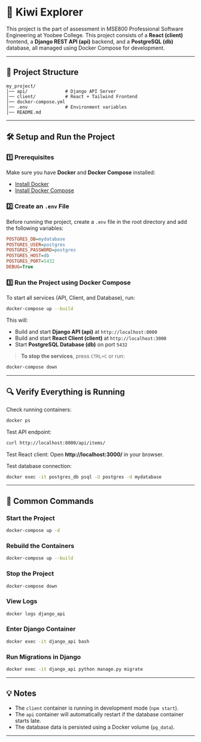 # 🚀 Kiwi Explorer

This project is the part of assessment in MSE800 Professional Software Engineering at Yoobee College. This project consists of a **React (client)** frontend, a **Django REST API (api)** backend, and a **PostgreSQL (db)** database, all managed using Docker Compose for development.

---

## 📌 **Project Structure**

```plaintext
my_project/
│── api/              # Django API Server
│── client/           # React + Tailwind Frontend
│── docker-compose.yml
│── .env              # Environment variables
│── README.md
```

---

## 🛠 **Setup and Run the Project**

### **1️⃣ Prerequisites**

Make sure you have **Docker** and **Docker Compose** installed:

-   [Install Docker](https://docs.docker.com/get-docker/)
-   [Install Docker Compose](https://docs.docker.com/compose/install/)

### **2️⃣ Create an `.env` File**

Before running the project, create a `.env` file in the root directory and add the following variables:

```ini
POSTGRES_DB=mydatabase
POSTGRES_USER=postgres
POSTGRES_PASSWORD=postgres
POSTGRES_HOST=db
POSTGRES_PORT=5432
DEBUG=True
```

### **3️⃣ Run the Project using Docker Compose**

To start all services (API, Client, and Database), run:

```sh
docker-compose up --build
```

This will:

-   Build and start **Django API (api)** at `http://localhost:8000`
-   Build and start **React Client (client)** at `http://localhost:3000`
-   Start **PostgreSQL Database (db)** on port `5432`

> **To stop the services**, press `CTRL+C` or run:

```sh
docker-compose down
```

---

## 🔍 **Verify Everything is Running**

Check running containers:

```sh
docker ps
```

Test API endpoint:

```sh
curl http://localhost:8000/api/items/
```

Test React client:
Open **http://localhost:3000/** in your browser.

Test database connection:

```sh
docker exec -it postgres_db psql -U postgres -d mydatabase
```

---

## 🎯 **Common Commands**

### **Start the Project**

```sh
docker-compose up -d
```

### **Rebuild the Containers**

```sh
docker-compose up --build
```

### **Stop the Project**

```sh
docker-compose down
```

### **View Logs**

```sh
docker logs django_api
```

### **Enter Django Container**

```sh
docker exec -it django_api bash
```

### **Run Migrations in Django**

```sh
docker exec -it django_api python manage.py migrate
```

---

## 💡 **Notes**

-   The `client` container is running in development mode (`npm start`).
-   The `api` container will automatically restart if the database container starts late.
-   The database data is persisted using a Docker volume (`pg_data`).

---
